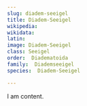 ```yaml
---
slug: diadem-seeigel
title: Diadem-Seeigel
wikipedia: 
wikidata: 
latin:
image: Diadem-Seeigel
class: Seeigel
order:  Diadematoida
family:  Diademseeigel
species:  Diadem-Seeigel

---
```


I am content.

